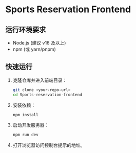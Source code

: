 # Sports Reservation Frontend

## 运行环境要求
- Node.js (建议 v16 及以上)
- npm (或 yarn/pnpm)

## 快速运行

1. 克隆仓库并进入前端目录：
   ```bash
   git clone <your-repo-url>
   cd Sports-reservation-frontend
   ```

2. 安装依赖：
   ```bash
   npm install
   ```

3. 启动开发服务器：
   ```bash
   npm run dev
   ```

4. 打开浏览器访问控制台提示的地址。